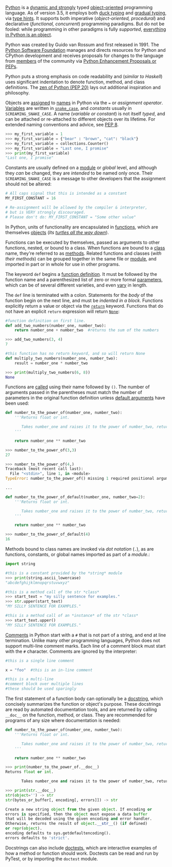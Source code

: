 [Python](https://docs.python.org/3/) is a [dynamic and strongly](https://stackoverflow.com/questions/11328920/is-python-strongly-typed) typed [object-oriented](https://en.wikipedia.org/wiki/Object-oriented_programming) programming language. As of version 3.5, it employs both [duck typing](https://en.wikipedia.org/wiki/Duck_typing) and [gradual typing](https://en.wikipedia.org/wiki/Gradual_typing), via [type hints](https://docs.python.org/3/library/typing.html). It supports both imperative (_object-oriented, procedural_) and declarative (_functional, concurrent_) programming paradigms. But do not be fooled: while programming in other paradigms is fully _supported_, [everything in Python is an object](https://docs.python.org/3/reference/datamodel.html).

Python was created by Guido van Rossum and first released in 1991. The [Python Software Foundation](https://www.python.org/psf/) manages and directs resources for Python and CPython development and receives proposals for changes to the language from [members](https://www.python.org/psf/membership/) of the community via [Python Enhancement Proposals or PEPs](https://www.python.org/dev/peps/).

Python puts a strong emphasis on code readability and (_similar to Haskell_) uses significant indentation to denote function, method, and class definitions. The [zen of Python (PEP 20)](https://www.python.org/dev/peps/pep-0020/) lays out additional inspiration and philosophy.

Objects are [assigned](https://docs.python.org/3/reference/simple_stmts.html#assignment-statements) to [names](https://docs.python.org/3/reference/executionmodel.html#naming-and-binding) in Python via the `=` or _assignment operator_. [Variables](https://realpython.com/python-variables/) are written in [`snake_case`](https://en.wikipedia.org/wiki/Snake_case), and _constants_ usually in `SCREAMING_SNAKE_CASE`. A name (_variable or constant_) is not itself _typed_, and can be attached or re-attached to different objects over its lifetime. For extended naming conventions and advice, see [PEP 8](https://www.python.org/dev/peps/pep-0008/).

```python
>>> my_first_variable = 1
>>> my_first_variable = {"bear" : "brown", "cat": "black"}
>>> my_first_variable = collections.Counter()
>>> my_first_variable = "Last one, I promise"
>>> print(my_first_variable)
"Last one, I promise"
```

Constants are usually defined on a [module](https://docs.python.org/3/tutorial/modules.html) or _global_ level, and although they _can_ be changed, they are _intended_ to be named only once. Their `SCREAMING_SNAKE_CASE` is a message to other developers that the assignment should not be altered:

```python
# All caps signal that this is intended as a constant
MY_FIRST_CONSTANT = 16

# Re-assignment will be allowed by the compiler & interpreter,
# but is VERY strongly discouraged.
# Please don't do: MY_FIRST_CONSTANT = "Some other value"
```

In Python, units of functionality are encapsulated in [functions](https://docs.python.org/3/reference/compound_stmts.html#function), which are themselves [objects](https://docs.python.org/3/reference/datamodel.html#the-standard-type-hierarchy) (_Its [turtles all the way down](https://en.wikipedia.org/wiki/Turtles_all_the_way_down)_).

Functions can be executed by themselves, passed as arguments to other functions, nested, or bound to a class. When functions are bound to a [class](https://docs.python.org/3/reference/datamodel.html#classes) name, they're referred to as [methods](https://docs.python.org/3/c-api/method.html#method-objects). Related functions and classes (_with their methods_) can be grouped together in the same file or [module](https://docs.python.org/3/reference/datamodel.html#modules), and imported in part or in whole for use in other programs.

The keyword `def` begins a [function definition](https://docs.python.org/3/tutorial/controlflow.html#defining-functions). It must be followed by the function name and a parenthesized list of zero or more formal [parameters](https://docs.python.org/3/glossary.html#term-parameter), which can be of several different varieties, and even [vary](https://docs.python.org/3/tutorial/controlflow.html#more-on-defining-functions) in length.

The `def` line is terminated with a colon. Statements for the _body_ of the function begin on the next line, and must be _indented in a block_. Functions explicitly return a value or object via the [`return`](https://docs.python.org/3/reference/simple_stmts.html#return) keyword. Functions that do not have an explicit `return` expression will return [`None`](https://docs.python.org/3/library/constants.html):

```python
#function definition on first line.
def add_two_numbers(number_one, number_two):
    return number_one + number_two  #returns the sum of the numbers

>>> add_two_numbers(3, 4)
7

#this function has no return keyword, and so will return None
def multiply_two_numbers(number_one, number_two):
    result = number_one * number_two

>>> print(multiply_two_numbers(6, 8))
None
```

Functions are [called](https://docs.python.org/3/reference/expressions.html#calls) using their name followed by `()`. The number of arguments passed in the parentheses must match the number of parameters in the original function definition unless [default arguments](https://docs.python.org/3/tutorial/controlflow.html#default-argument-values) have been used:

```python
def number_to_the_power_of(number_one, number_two):
    '''Returns float or int.

       Takes number_one and raises it to the power of number_two, returning the result.
    '''

    return number_one ** number_two

>>> number_to_the_power_of(3,3)
27

>>> number_to_the_power_of(4,)
Traceback (most recent call last):
  File "<stdin>", line 1, in <module>
TypeError: number_to_the_power_of() missing 1 required positional argument: 'number_two'

...

def number_to_the_power_of_default(number_one, number_two=2):
    '''Returns float or int.

       Takes number_one and raises it to the power of number_two, returning the result.
    '''

    return number_one ** number_two

>>> number_to_the_power_of_default(4)
16
```

Methods bound to class names are invoked via _dot notation_ (`.`), as are functions, constants, or global names imported as part of a _module_.:

```python
import string

#this is a constant provided by the *string* module
>>> print(string.ascii_lowercase)
"abcdefghijklmnopqrstuvwxyz"

#this is a method call of the str *class*
>>> start_text = "my silly sentence for examples."
>>> str.upper(start_text)
"MY SILLY SENTENCE FOR EXAMPLES."

#this is a method call of an *instance* of the str *class*
>>> start_text.upper()
"MY SILLY SENTENCE FOR EXAMPLES."
```

[Comments](https://realpython.com/python-comments-guide/#python-commenting-basics) in Python start with a `#` that is not part of a string, and end at line termination. Unlike many other programming languages, Python does not support multi-line comment marks. Each line of a comment block must start with the `#` character. Comments are ignored by the interpreter:

```python
#this is a single line comment

x = "foo"  #this is an in-line comment

#this is a multi-line
#comment block over multiple lines
#these should be used sparingly
```

The first statement of a function body can optionally be a [docstring](https://docs.python.org/3/tutorial/controlflow.html#tut-docstrings), which concisely summarizes the function or object's purpose. These docstrings are read by automated documentation tools, and are returned by calling `__doc__` on the function, method, or class. They are recommended for programs of any size where documentation is needed:

```python
def number_to_the_power_of(number_one, number_two):
    '''Returns float or int.

       Takes number_one and raises it to the power of number_two, returning the result.
    '''

    return number_one ** number_two

>>> print(number_to_the_power_of.__doc__)
Returns float or int.

       Takes number_one and raises it to the power of number_two, returning the result.

>>> print(str.__doc__)
str(object='') -> str
str(bytes_or_buffer[, encoding[, errors]]) -> str

Create a new string object from the given object. If encoding or
errors is specified, then the object must expose a data buffer
that will be decoded using the given encoding and error handler.
Otherwise, returns the result of object.__str__() (if defined)
or repr(object).
encoding defaults to sys.getdefaultencoding().
errors defaults to 'strict'.
```

Docstrings can also include [doctests](https://docs.python.org/3/library/doctest.html), which are interactive examples of how a method or function should work. Doctests can be read and run by PyTest, or by importing the `doctest` module.
